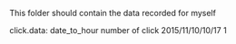 This folder should contain the data recorded for myself

click.data:
date_to_hour             number of click
2015/11/10/10/17         1

